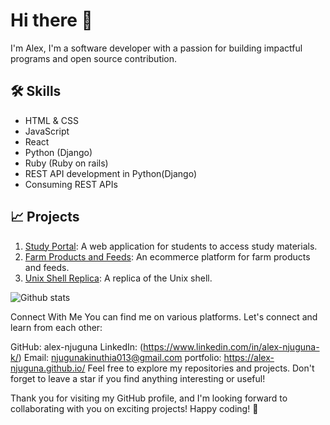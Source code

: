 # Hi there 👋
I'm Alex,
I'm a software developer with a passion for building impactful programs and open source contribution.

## 🛠️ Skills

   - HTML & CSS
   - JavaScript
   - React
   - Python (Django)
   - Ruby (Ruby on rails)
   - REST API development in Python(Django)
   - Consuming REST APIs


## 📈 Projects
1. [Study Portal](https://github.com/alex-njuguna/study-portal.git): A web application for students to access study materials.
2. [Farm Products and Feeds](https://github.com/alex-njuguna/Farmers-Market-Ecommerce.git): An ecommerce platform for farm products and feeds.
3. [Unix Shell Replica](https://github.com/alex-njuguna/simple_shell.git): A replica of the Unix shell.

![Github stats](https://github-readme-stats.vercel.app/api?username=alex-njuguna&show_icons=true&hide_border=true&count_private=true&include_all_commits=true)


Connect With Me
You can find me on various platforms. Let's connect and learn from each other:

GitHub: alex-njuguna
LinkedIn: (https://www.linkedin.com/in/alex-njuguna-k/)
Email: njugunakinuthia013@gmail.com
portfolio: https://alex-njuguna.github.io/
Feel free to explore my repositories and projects. Don't forget to leave a star if you find anything interesting or useful!

Thank you for visiting my GitHub profile, and I'm looking forward to collaborating with you on exciting projects! Happy coding! 🚀
